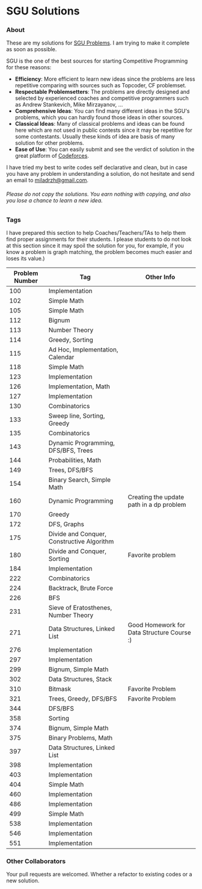 # SGU Solutions


### About
These are my solutions for [SGU Problems](https://codeforces.com/problemsets/acmsguru). I am trying to make it complete as soon as possible. 

SGU is the one of the best sources for starting Competitive Programming for these reasons:

* **Efficiency**: More efficient to learn new ideas since the problems are less repetitive comparing with sources such as Topcoder, CF problemset.   
* **Respectable Problemsetters**: The problems are directly designed and selected by experienced coaches and competitive programmers such as Andrew Stankevich, Mike Mirzayanov, ...
* **Comprehensive Ideas**: You can find many different ideas in the SGU's problems, which you can hardly found those ideas in other sources.
* **Classical Ideas**: Many of classical problems and ideas can be found here which are not used in public contests since it may be repetitive for some contestants. Usually these kinds of idea are basis of many solution for other problems.
* **Ease of Use**: You can easily submit and see the verdict of solution in the great platform of [Codeforces](https://codeforces.com).

I have tried my best to write codes self declarative and clean, but in case you have any problem in understanding a solution, do not hesitate and send an email to miladrzh@gmail.com.

###### Please do not copy the solutions. You earn nothing with copying, and also you lose a chance to learn a new idea.                                                           


### Tags
I have prepared this section to help Coaches/Teachers/TAs to help them find proper assignments for their students. I please students to do not look at this section since it may spoil the solution for you, for example, if you know a problem is graph matching, the problem becomes much easier and loses its value.)

Problem Number | Tag | Other Info
--- | --- | --- 
100 | Implementation 
102 | Simple Math 
105 | Simple Math
112 | Bignum
113 | Number Theory
114 | Greedy, Sorting
115 | Ad Hoc, Implementation, Calendar
118 | Simple Math 
123 | Implementation
126 | Implementation, Math
127 | Implementation
130 | Combinatorics 
133 | Sweep line, Sorting, Greedy
135 | Combinatorics
143 | Dynamic Programming, DFS/BFS, Trees
144 | Probabilities, Math
149 | Trees, DFS/BFS
154 | Binary Search, Simple Math 
160 | Dynamic Programming | Creating the update path in a dp problem 
170 | Greedy
172 | DFS, Graphs
175 | Divide and Conquer, Constructive Algorithm
180 | Divide and Conquer, Sorting | Favorite problem
184 | Implementation 
222 | Combinatorics
224 | Backtrack, Brute Force
226 | BFS
231 | Sieve of Eratosthenes, Number Theory
271 | Data Structures, Linked List | Good Homework for Data Structure Course :) 
276 | Implementation
297 | Implementation
299 | Bignum, Simple Math
302 | Data Structures, Stack
310 | Bitmask | Favorite Problem
321 | Trees, Greedy, DFS/BFS | Favorite Problem
344 | DFS/BFS
358 | Sorting 
374 | Bignum, Simple Math
375 | Binary Problems, Math
397 | Data Structures, Linked List
398 | Implementation 
403 | Implementation
404 | Simple Math 
460 | Implementation
486 | Implementation 
499 | Simple Math
538 | Implementation
546 | Implementation 
551 | Implementation


### Other Collaborators
Your pull requests are welcomed. Whether a refactor to existing codes or a new solution. 